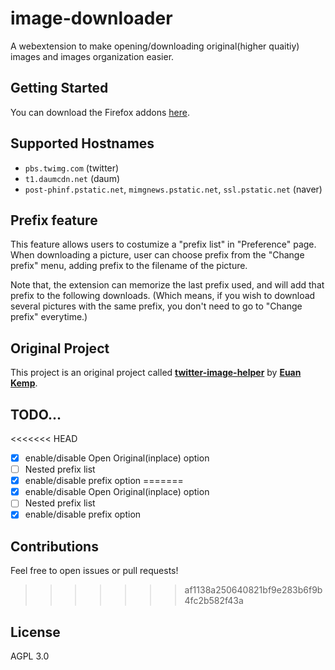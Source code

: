 # image-downloader
A webextension to make opening/downloading original(higher quaitiy) images and images organization easier.

## Getting Started
You can download the Firefox addons [here](https://addons.mozilla.org/firefox/addon/image-download-helper/).

## Supported Hostnames
- `pbs.twimg.com` (twitter)
- `t1.daumcdn.net` (daum)
- `post-phinf.pstatic.net`, `mimgnews.pstatic.net`, `ssl.pstatic.net` (naver)

## Prefix feature
This feature allows users to costumize a "prefix list" in "Preference" page.
When downloading a picture, user can choose prefix from the "Change prefix" menu, adding prefix to the filename of the picture.

Note that, the extension can memorize the last prefix used, and will add that prefix to the following downloads.
(Which means, if you wish to download several pictures with the same prefix, you don't need to go to "Change prefix" everytime.)

## Original Project
This project is an original project called [**twitter-image-helper**](https://github.com/euank/twitter-image-helper) by [**Euan Kemp**](https://github.com/euank).

## TODO...
<<<<<<< HEAD
- [x] enable/disable Open Original(inplace) option
- [ ] Nested prefix list
- [x] enable/disable prefix option
=======
- [X] enable/disable Open Original(inplace) option
- [ ] Nested prefix list
- [X] enable/disable prefix option

## Contributions
Feel free to open issues or pull requests!
>>>>>>> af1138a250640821bf9e283b6f9b4fc2b582f43a

## License
AGPL 3.0

